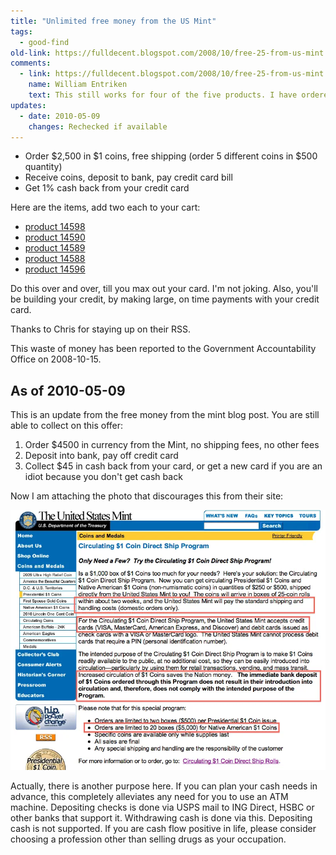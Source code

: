 ```yaml
---
title: "Unlimited free money from the US Mint"
tags:
  - good-find
old-link: https://fulldecent.blogspot.com/2008/10/free-25-from-us-mint.html
comments:
  - link: https://fulldecent.blogspot.com/2008/10/free-25-from-us-mint.html?showComment=1232474940000#c3365744811537368637
    name: William Entriken
    text: This still works for four of the five products. I have ordered two batches ($4500 total). I am attempting to order more and will let you know if it works.* * This is in contrast to the stated one per household limit
updates:
  - date: 2010-05-09
    changes: Rechecked if available
---
```


- Order $2,500 in $1 coins, free shipping (order 5 different coins in $500 quantity)
- Receive coins, deposit to bank, pay credit card bill
- Get 1% cash back from your credit card

Here are the items, add two each to your cart:

- [product 14598](https://catalog.usmint.gov/webapp/wcs/stores/servlet/ProductDisplay?catalogId=10001&storeId=10001&productId=14598)
- [product 14590](https://catalog.usmint.gov/webapp/wcs/stores/servlet/ProductDisplay?catalogId=10001&storeId=10001&productId=14590)
- [product 14589](https://catalog.usmint.gov/webapp/wcs/stores/servlet/ProductDisplay?catalogId=10001&storeId=10001&productId=14589)
- [product 14588](https://catalog.usmint.gov/webapp/wcs/stores/servlet/ProductDisplay?catalogId=10001&storeId=10001&productId=14588)
- [product 14596](https://catalog.usmint.gov/webapp/wcs/stores/servlet/ProductDisplay?catalogId=10001&storeId=10001&productId=14596)

Do this over and over, till you max out your card. I'm not joking. Also, you'll be building your credit, by making large, on time payments with your credit card.

Thanks to Chris for staying up on their RSS.

This waste of money has been reported to the Government Accountability Office on 2008-10-15.

## As of 2010-05-09

This is an update from the free money from the mint blog post. You are still able to collect on this offer:

1. Order $4500 in currency from the Mint, no shipping fees, no other fees
2. Deposit into bank, pay off credit card
3. Collect $45 in cash back from your card, or get a new card if you are an idiot because you don't get cash back

Now I am attaching the photo that discourages this from their site:

![Mint notes](/assets/images/2008-10-15-free-25-from-us-mint.webp)

Actually, there is another purpose here. If you can plan your cash needs in advance, this completely alleviates any need for you to use an ATM machine. Depositing checks is done via USPS mail to ING Direct, HSBC or other banks that support it. Withdrawing cash is done via this. Depositing cash is not supported. If you are cash flow positive in life, please consider choosing a profession other than selling drugs as your occupation.

